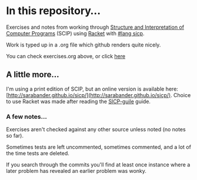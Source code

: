 # In this repository…

Exercises and notes from working through [Structure and Interpretation of Computer Programs](http://groups.csail.mit.edu/mac/classes/6.001/abelson-sussman-lectures/) (SCIP) using [Racket](https://docs.racket-lang.org/drracket/index.html) with [#lang sicp](https://docs.racket-lang.org/sicp-manual/SICP_Language.html).

Work is typed up in a .org file which github renders quite nicely.

You can check exercises.org above, or click [here](/exercises.org)

## A little more…

I'm using a print edition of SCIP, but an online version is available here: [http://sarabander.github.io/sicp/](http://sarabander.github.io/sicp/).
Choice to use Racket was made after reading the [SICP-guile](https://github.com/zv/SICP-guile) guide.

### A few notes…

Exercises aren't checked against any other source unless noted (no notes so far).

Sometimes tests are left uncommented, sometimes commented, and a lot of the time tests are deleted.

If you search through the commits you'll find at least once instance where a later problem has revealed an earlier problem was wonky. 

